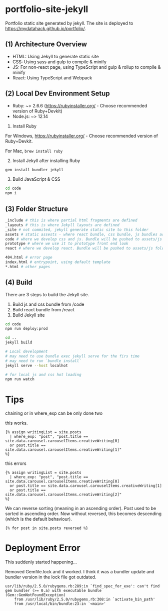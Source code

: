 # portfolio-site-jekyll

Portfolio static site generated by jekyll. The site is deployed to https://mydatahack.github.io/portfolio/.

## (1) Architecture Overview

- HTML: Using Jekyll to generate static site
- CSS: Using sass and gulp to compile & minify
- JS: For non-react page, using TypeScript and gulp & rollup to compile & minify
- React: Using TypeScript and Webpack

## (2) Local Dev Environment Setup

- Ruby: ~> 2.6.6 (https://rubyinstaller.org/ - Choose recommended version of Ruby+Devkit)
- Node.js: ~> 12.14

1. Install Ruby

For Windows, https://rubyinstaller.org/ - Choose recommended version of Ruby+Devkit.

For Mac, `brew install ruby`

2. Install Jekyll after installing Ruby

```bash
gem install bundler jekyll
```

3. Build JavaScript & CSS

```bash
cd code
npm i
```

## (3) Folder Structure

```bash
_include # this is where partial html fragments are defined
_layouts # this is where Jekyll layouts are defined
_site # not commited, jekyll generate static site to this folder
assets # static assests - where react bundle, css bundle, js bundles are pushed. Images are directly added and source controlled
code # where we develop css and js. Bundle will be pushed to assets/js and assets/css folders
prototype # where we use it to prototype front end look
react # where we develop react. Bundle will be pushed to assets/js folder

404.html # error page
index.html # entrypoint, using default template
*.html # other pages
```

## (4) Build

There are 3 steps to build the Jekyll site.

1. Build js and css bundle from /code
2. Build react bundle from /react
3. Build Jekyll site

```bash
cd code
npm run deploy:prod

cd ..
jekyll build

# Local development
# may need to use bundle exec jekyll serve for the firs time
# may need to run `bundle install`
jekyll serve --host localhot

# for local js and css hot loading
npm run watch
```

# Tips

chaining or in where_exp can be only done two

this works.

```
{% assign writingList = site.posts
  | where_exp: "post", "post.title == site.data.carousel.carouselItems.creativeWriting[0]
  or post.title == site.data.carousel.carouselItems.creativeWriting[1]"
%}
```

this errors

```
{% assign writingList = site.posts
  | where_exp: "post", "post.title == site.data.carousel.carouselItems.creativeWriting[0]
  or post.title == site.data.carousel.carouselItems.creativeWriting[1]
  or post.title == site.data.carousel.carouselItems.creativeWriting[2]"
%}

```

We can reverse sorting (meaning in an ascending order). Post used to be sorted in ascending order. Now without reversed, this becomes descending (which is the default behaviour).

```
{% for post in site.posts reversed %}
```

# Deployment Error

This suddenly started happening...

Removed Gemfile.lock and it worked. I think it was a bundler update and bundler version in the lock file got outdated.

```
usr/lib/ruby/2.5.0/rubygems.rb:289:in `find_spec_for_exe': can't find gem bundler (>= 0.a) with executable bundle (Gem::GemNotFoundException)
	from /usr/lib/ruby/2.5.0/rubygems.rb:308:in `activate_bin_path'
	from /usr/local/bin/bundle:23:in `<main>'
```
